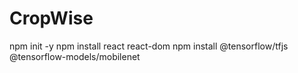 # CropWise

npm init -y
npm install react react-dom
npm install @tensorflow/tfjs @tensorflow-models/mobilenet